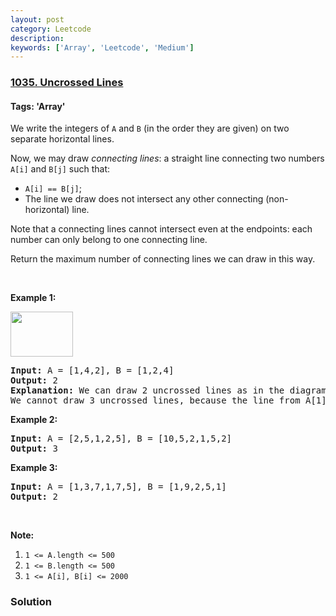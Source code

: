 ```yaml
---
layout: post
category: Leetcode
description: 
keywords: ['Array', 'Leetcode', 'Medium']
---
```

### [1035. Uncrossed Lines](https://leetcode.com/problems/uncrossed-lines)

#### Tags: 'Array'

<div class="content__u3I1 question-content__JfgR"><div><p>We write the integers of <code>A</code> and <code>B</code> (in the order they are given) on two separate horizontal lines.</p>
<p>Now, we may draw <em>connecting lines</em>: a straight line connecting two numbers <code>A[i]</code> and <code>B[j]</code> such that:</p>
<ul>
<li><code>A[i] == B[j]</code>;</li>
<li>The line we draw does not intersect any other connecting (non-horizontal) line.</li>
</ul>
<p>Note that a connecting lines cannot intersect even at the endpoints: each number can only belong to one connecting line.</p>
<p>Return the maximum number of connecting lines we can draw in this way.</p>
<p> </p>
<p><strong>Example 1:</strong></p>
<img alt="" src="https://assets.leetcode.com/uploads/2019/04/26/142.png" style="width: 100px; height: 72px;"/>
<pre><strong>Input: </strong>A = <span id="example-input-1-1">[1,4,2]</span>, B = <span id="example-input-1-2">[1,2,4]</span>
<strong>Output: </strong><span id="example-output-1">2</span>
<strong>Explanation: </strong>We can draw 2 uncrossed lines as in the diagram.
We cannot draw 3 uncrossed lines, because the line from A[1]=4 to B[2]=4 will intersect the line from A[2]=2 to B[1]=2.
</pre>
<div>
<p><strong>Example 2:</strong></p>
<pre><strong>Input: </strong>A = <span id="example-input-2-1">[2,5,1,2,5]</span>, B = <span id="example-input-2-2">[10,5,2,1,5,2]</span>
<strong>Output: </strong><span id="example-output-2">3</span>
</pre>
<div>
<p><strong>Example 3:</strong></p>
<pre><strong>Input: </strong>A = <span id="example-input-3-1">[1,3,7,1,7,5]</span>, B = <span id="example-input-3-2">[1,9,2,5,1]</span>
<strong>Output: </strong><span id="example-output-3">2</span></pre>
<p> </p>
</div>
</div>
<p><strong>Note:</strong></p>
<ol>
<li><code>1 &lt;= A.length &lt;= 500</code></li>
<li><code>1 &lt;= B.length &lt;= 500</code></li>
<li><code><font face="monospace">1 &lt;= A[i], B[i] &lt;= 2000</font></code></li>
</ol>
</div></div>

### Solution
